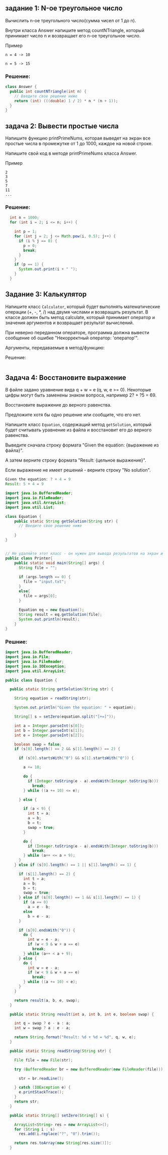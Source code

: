 ## задание 1: N-ое треугольное число

Вычислить n-ое треугольного число(сумма чисел от 1 до n).

Внутри класса Answer напишите метод countNTriangle, который принимает число n и возвращает его n-ое треугольное число.

Пример

```
n = 4 -> 10

n = 5 -> 15
```

### Решение:

```java
class Answer {
  public int countNTriangle(int n) {
    // Введите свое решение ниже
    return (int) (((double) 1 / 2) * n * (n + 1));
  }
}
```

## задача 2: Вывести простые числа

Напишите функцию printPrimeNums, которая выведет на экран все простые числа в промежутке от 1 до 1000, каждое на новой строке.

Напишите свой код в методе printPrimeNums класса Answer.

Пример

```
2
3
5
7
11
...
```

### Решение:

```java
  int n = 1000;
  for (int i = 2; i <= n; i++) {

    int p = 1;
    for (int j = 2; j <= Math.pow(i, 0.5); j++) {
      if (i % j == 0) {
        p = 0;
        break;
      }
    }
    if (p == 1) {
      System.out.print(i + " ");
    }
  }
```

## Задание 3: Калькулятор

Напишите класс `Calculator`, который будет выполнять математические операции (+, -, *, /) над двумя числами и возвращать результат. В классе должен быть метод calculate, который принимает оператор и значения аргументов и возвращает результат вычислений.

При неверно переданном операторе, программа должна вывести сообщение об ошибке "Некорректный оператор: 'оператор'".

Аргументы, передаваемые в метод/функцию:

Решение:

```java

```



## Задача 4: Восстановите выражение

В файле задано уравнение вида q + w = e (q, w, e >= 0). Некоторые цифры могут быть заменены знаком вопроса, например 2? + ?5 = 69.

Восстановите выражение до верного равенства.

Предложите хотя бы одно решение или сообщите, что его нет.

Напишите класс `Equation`, содержащий метод `getSolution`, который будет считывать уравнение из файла и восстановит его до верного равенства.

Выведите сначала строку формата "Given the equation: {выражение из файла}".

А затем верните строку формата "Result: {цельное выражение}".

Если выражение не имеет решений - верните строку "No solution".

```java
Given the equation: ? + 4 = 9
Result: 5 + 4 = 9
```



```java
import java.io.BufferedReader;
import java.io.FileReader;
import java.util.ArrayList;
import java.util.List;

class Equation {
    public static String getSolution(String str) {
      // Введите свое решение ниже
       
    }
}


// Не удаляйте этот класс - он нужен для вывода результатов на экран и проверки
public class Printer{ 
    public static void main(String[] args) { 
      String file = "";
      
      if (args.length == 0) {
        file = "input.txt";
      }
      else{
        file = args[0];
      }     
      
      Equation eq = new Equation();
      String result = eq.getSolution(file);      
      System.out.println(result);
    }
}
```

### Решние:

```java
import java.io.BufferedReader;
import java.io.File;
import java.io.FileReader;
import java.io.IOException;
import java.util.ArrayList;

public class Equation {

  public static String getSolution(String str) {

    String equation = readString(str);

    System.out.println("Given the equation: " + equation);

    String[] s = setZero(equation.split("[+=]"));

    int a = Integer.parseInt(s[0]);
    int b = Integer.parseInt(s[1]);
    int e = Integer.parseInt(s[2]);

    boolean swap = false;
    if (s[0].length() == 2 && s[1].length() == 2) {

      if (s[0].startsWith("0") && s[1].startsWith("0")) {

        a += 10;

        do {
          if (Integer.toString(e - a).endsWith(Integer.toString(b)))
            break;
        } while ((a += 10) <= e);

      } else {

        if (a < 9) {
          int t = a;
          a = b;
          b = t;
          swap = true;
        }

        do {
          if (Integer.toString(e - a).endsWith(Integer.toString(b)))
            break;
        } while (a++ <= a + 9);
      }
    } else if (s[0].length() == 1 || s[1].length() == 1) {

      if (s[1].length() == 2) {
        int t = a;
        a = b;
        b = t;
        swap = true;
      } else if (s[0].length() == 1 && s[1].length() == 1) {
        if (a == 0)
          a = e - b;
        else
          b = e - a;
      }

      if (s[0].endsWith("0")) {
        do {
          int w = e - a;
          if (w < 9 & w + a == e)
            break;
        } while (a++ < a + 9);
      } else {
        do {
          int w = e - a;
          if (w < 9 & w + a == e)
            break;
        } while ((a += 10) < e);
      }
    }

    return result(a, b, e, swap);
  }

  public static String result(int a, int b, int e, boolean swap) {

    int q = swap ? e - a : a;
    int w = swap ? a : e - a;

    return String.format("Result: %d + %d = %d", q, w, e);
  }

  public static String readString(String str) {

    File file = new File(str);

    try (BufferedReader br = new BufferedReader(new FileReader(file))) {

      str = br.readLine();

    } catch (IOException e) {
      e.printStackTrace();
    }
    return str;
  }

  public static String[] setZero(String[] s) {

    ArrayList<String> res = new ArrayList<>();
    for (String i : s)
      res.add(i.replace("?", "0").trim());

    return res.toArray(new String[res.size()]);
  }
```
